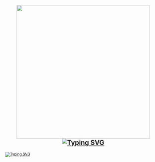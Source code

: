 <h2 align="center">
<img src="https://i.pinimg.com/originals/d7/c7/3e/d7c73e641ddeeabc221442d4f12914f3.gif" height="430"/><a href="https://git.io/typing-svg"><img src="https://readme-typing-svg.herokuapp.com?font=Fira+Code&pause=10000000000000000&color=2CC02C&random=false&width=435&lines=Android+developer" alt="Typing SVG" /></a></h2>
<small align="left"><a href="https://git.io/typing-svg"><img src="https://readme-typing-svg.herokuapp.com?font=Fira+Code&pause=100000000000000&color=FAFDFE&random=false&width=435&lines=I+am+a+student+and+android+developer" alt="Typing SVG"/></a></small>
